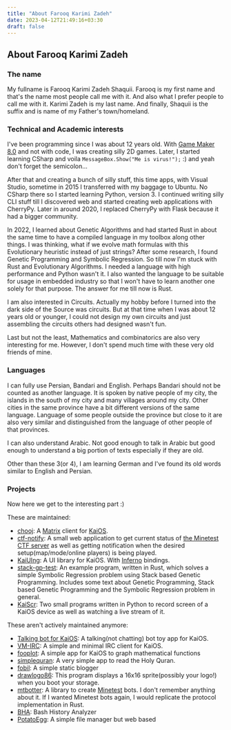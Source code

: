 ```yaml
---
title: "About Farooq Karimi Zadeh"
date: 2023-04-12T21:49:16+03:30
draft: false
---
```




## About Farooq Karimi Zadeh

### The name

My fullname is Farooq Karimi Zadeh Shaquii. Farooq is my first name and that's the name most people call me with it. And also what I prefer people to call me with it. Karimi Zadeh is my last name. And finally, Shaquii is the suffix and is name of my Father's town/homeland.

### Technical and Academic interests

I've been programming since I was about 12 years old. With [Game Maker 8.0](https://en.wikipedia.org/wiki/GameMaker) and not with code, I was creating silly 2D games. Later, I started learning CSharp and voila `MessageBox.Show("Me is virus!");` :) and yeah don't forget the semicolon...

After that and creating a bunch of silly stuff, this time apps, with Visual Studio, sometime in 2015 I transferred with my baggage to Ubuntu. No CSharp there so I started learning Python, version 3. I continued writing silly CLI stuff till I discovered web and started creating web applications with CherryPy. Later in around 2020, I replaced CherryPy with Flask because it had a bigger community.

In 2022, I learned about Genetic Algorithms and had started Rust in about the same time to have a compiled language in my toolbox along other things. I was thinking, what if we evolve math formulas with this Evolutionary heuristic instead of just strings? After some research, I found Genetic Programming and Symbolic Regression. So till now I'm stuck with Rust and Evolutionary Algorithms. I needed a language with high performance and Python wasn't it. I also wanted the language to be suitable for usage in embedded industry so that I won't have to learn another one solely for that purpose. The answer for me till now is Rust.

I am also interested in Circuits. Actually my hobby before I turned into the dark side of the Source was circuits. But at that time when I was about 12 years old or younger, I could not design my own circuits and just assembling the circuits others had designed wasn't fun.

Last but not the least, Mathematics and combinatorics are also very interesting for me. However, I don't spend much time with these very old friends of mine.

### Languages

I can fully use Persian, Bandari and English. Perhaps Bandari should not be counted as another language. It is spoken by native people of my city, the islands in the south of my city and many villages around my city. Other cities in the same province have a bit different versions of the same language. Language of some people outside the province but close to it are also very similar and distinguished from the language of other people of that provinces.

I can also understand Arabic. Not good enough to talk in Arabic but good enough to understand a big portion of texts especially if they are old.

Other than these 3(or 4), I am learning German and I've found its old words similar to English and Persian.

### Projects

Now here we get to the interesting part :)

These are maintained:

 - [chooj](https://github.com/farooqkz/chooj): A [Matrix](https://matrix.org) client for [KaiOS](https://en.wikipedia.org/wiki/KaiOS).
 - [ctf-notify](https://github.com/farooqkz/ctf-notify): A small web application to get current status of [the Minetest CTF server](https://ctf.rubenwardy.com) as well as getting notification when the desired setup(map/mode/online players) is being played.
 - [KaiUIng](https://github.com/farooqkz/KaiUIng): A UI library for KaiOS. With [Inferno](https://infernojs.org) bindings.
 - [stack-gp-test](https://github.com/farooqkz/stack-gp-test): An example program, written in Rust, which solves a simple Symbolic Regression problem using Stack based Genetic Programming. Includes some text about Genetic Programming, Stack based Genetic Programming and the Symbolic Regression problem in general.
 - [KaiScr](https://notabug.org/farooqkz/KaiScr): Two small programs written in Python to record screen of a KaiOS device as well as watching a live stream of it.

These aren't actively maintained anymore:

 - [Talking bot for KaiOS](https://notabug.org/bananaphone/talkingbot): A talking(not chatting) bot toy app for KaiOS.
 - [VM-IRC](https://notabug.org/bananaphone/vm-irc): A simple and minimal IRC client for KaiOS.
 - [fooplot](https://notabug.org/bananaphone/fooplot): A simple app for KaiOS to graph mathematical functions
 - [simplequran](https://notabug.org/bananaphone/simplequran): A very simple app to read the Holy Quran.
 - [fobil](https://notabug.org/farooqkz/fobil): A simple static blogger
 - [drawlogo86](https://notabug.org/farooqkz/drawlogo86): This program displays a 16x16 sprite(possibly your logo!) when you boot your storage.
 - [mtbotter](https://notabug.org/farooqkz/mtbotter): A library to create [Minetest](https://minetest.net) bots. I don't remember anything about it. If I wanted Minetest bots again, I would replicate the protocol implementation in Rust.
 - [BHA](https://notabug.org/farooqkz/BHA): Bash History Analyzer
 - [PotatoEgg](https://notabug.org/farooqkz/PotatoEgg): A simple file manager but web based
